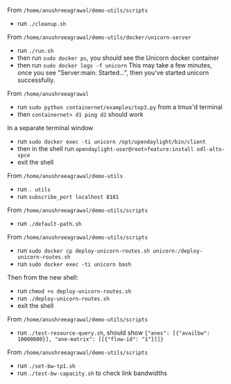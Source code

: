 From `/home/anushreeagrawal/demo-utils/scripts` 
- run `./cleanup.sh`

From `/home/anushreeagrawal/demo-utils/docker/unicorn-server` 
- run `./run.sh`
- then run `sudo docker ps`, you should see the Unicorn docker container
- then run `sudo docker logs -f unicorn`
This may take a few minutes, once you see "Server:main: Started...", then you've started unicorn successfully.

From `/home/anushreeagrawal`
- run `sudo python containernet/examples/top3.py` from a tmux'd terminal
- then `containernet> d1 ping d2` should work

In a separate terminal window
- run `sudo docker exec -ti unicorn /opt/opendaylight/bin/client`
- then in the shell run `opendaylight-user@root>feature:install odl-alto-spce`
- exit the shell

From `/home/anushreeagrawal/demo-utils`
- run `. utils`
- run `subscribe_port localhost 8181`

From `/home/anushreeagrawal/demo-utils/scripts`
- run `./default-path.sh`

From  `/home/anushreeagrawal/demo-utils/scripts`
- run `sudo docker cp deploy-unicorn-routes.sh unicorn:/deploy-unicorn-routes.sh`
- run `sudo docker exec -ti unicorn bash`

Then from the new shell:
- run `chmod +x deploy-unicorn-routes.sh`
- run `./deploy-unicorn-routes.sh`
- exit the shell
	
From `/home/anushreeagrawal/demo-utils/scripts`
- run `./test-resource-query.sh`, should show `{"anes": [{"availbw": 10000000}], "ane-matrix": [[{"flow-id": "1"}]]}`

From `/home/anushreeagrawal/demo-utils/scripts`
- run `./set-bw-tp1.sh`
- run `./test-bw-capacity.sh` to check link bandwidths
